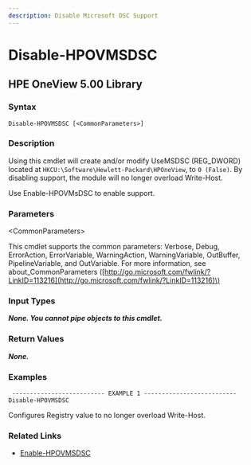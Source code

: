 ```yaml
---
description: Disable Microsoft DSC Support
---
```


# Disable-HPOVMSDSC

## HPE OneView 5.00 Library

### Syntax

```text
Disable-HPOVMSDSC [<CommonParameters>]
```

### Description

Using this cmdlet will create and/or modify UseMSDSC \(REG\_DWORD\) located at `HKCU:\Software\Hewlett-Packard\HPOneView`, to `0 (False)`. By disabling support, the module will no longer overload Write-Host.

Use Enable-HPOVMsDSC to enable support.

### Parameters

&lt;CommonParameters&gt;

This cmdlet supports the common parameters: Verbose, Debug, ErrorAction, ErrorVariable, WarningAction, WarningVariable, OutBuffer, PipelineVariable, and OutVariable. For more information, see about\_CommonParameters \([http://go.microsoft.com/fwlink/?LinkID=113216](http://go.microsoft.com/fwlink/?LinkID=113216)\)

### Input Types

_**None. You cannot pipe objects to this cmdlet.**_

### Return Values

_**None.**_

### Examples

```text
 -------------------------- EXAMPLE 1 --------------------------
Disable-HPOVMSDSC
```

Configures Registry value to no longer overload Write-Host.

### Related Links

* [Enable-HPOVMSDSC](enable-hpovmsdsc.md#hpe-oneview-5-00-library)

